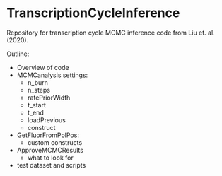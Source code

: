 # TranscriptionCycleInference
Repository for transcription cycle MCMC inference code from Liu et. al. (2020).


Outline:
- Overview of code
- MCMCanalysis settings:
  - n_burn
  - n_steps
  - ratePriorWidth
  - t_start
  - t_end
  - loadPrevious
  - construct
- GetFluorFromPolPos:
  - custom constructs
- ApproveMCMCResults
  - what to look for
- test dataset and scripts
  
